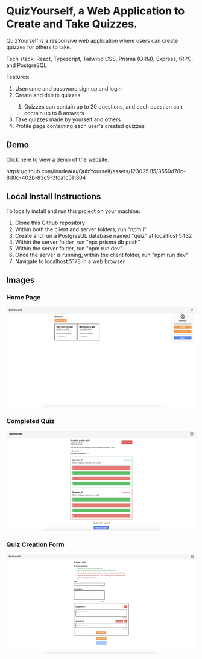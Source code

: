 
<h1>QuizYourself, a Web Application to Create and Take Quizzes.</h1>
<p>QuizYourself is a responsive web application where users can create quizzes for others to take.</p>
<p>Tech stack: React, Typescript, Tailwind CSS, Prisma (ORM), Express, tRPC, and PostgreSQL</p>
<p>Features:</p>
<ol>
  <li>Username and password sign up and login</li>
  <li>Create and delete quizzes</li>
  <ol>
    <li>Quizzes can contain up to 20 questions, and each question can contain up to 8 answers</li>
  </ol>
  <li>Take quizzes made by yourself and others</li>
  <li>Profile page containing each user's created quizzes</li>
</ol>

<h2>Demo</h2>
<p>Click here to view a demo of the website.</p>
https://github.com/inadeauu/QuizYourself/assets/123025115/3550d78c-8d0c-402b-83c9-3fca1c511304



<h2>Local Install Instructions</h2>
<p>To locally install and run this project on your machine:</p>
<ol>
  <li>Clone this Github repository</li>
  <li>Within both the client and server folders, run "npm i"</li>
  <li>Create and run a PostgresQL database named "quiz" at localhost:5432</li>
  <li>Within the server folder, run "npx prisma db push"</li>
  <li>Within the server folder, run "npm run dev"</li>
  <li>Once the server is running, within the client folder, run "npm run dev"</li>
  <li>Navigate to localhost:5173 in a web browser</li>
</ol>

<h2>Images</h2>
<h3>Home Page</h3>
<img src="images&video/HomePage.jpg" />
<h3>Completed Quiz</h3>
<img src="images&video/QuizCompleted.jpg" />
<h3>Quiz Creation Form</h3>
<img src="images&video/QuizCreationForm.jpg" />
